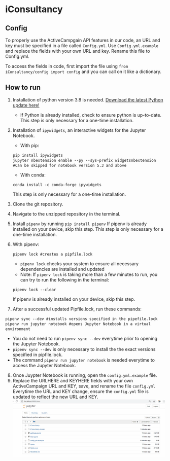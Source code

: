 # iConsultancy

## Config
To properly use the ActiveCampgain API features in our code, an URL and key must be specified in a file called `Config.yml`. Use `Config.yml.example` and replace the fields with your own URL and key. Rename this file to Config.yml.

To access the fields in code, first import the file using ```from iConsultancy/config import config``` and you can call on it like a dictionary.

## How to run
1. Installation of python version 3.8 is needed. 
   [Download the latest Python update here!](https://www.python.org/) 
   - If Python is already installed, check to ensure python is up-to-date. This step is only necessary for a one-time installation.
   
2. Installation of `ipywidgets`, an interactive widgets for the Jupyter Notebook.
   - With pip:
    ```
    pip install ipywidgets
    jupyter nbextension enable --py --sys-prefix widgetsnbextension  #Can be skipped for notebook version 5.3 and above
    ```
    - With conda:
    ```
    conda install -c conda-forge ipywidgets
    ```
    This step is only necessary for a one-time installation.
    
3. Clone the git repository.
4. Navigate to the unzipped repository in the terminal.
5. Install `pipenv` by running `pip install pipenv`
   If pipenv is already installed on your device, skip this step. This step is only necessary for a one-time installation. 
   
6. With pipenv: 
   ```
   pipenv lock #creates a pipfile.lock
   ```
   - `pipenv lock` checks your system to ensure all necessary dependencies are installed and updated
   - Note: If `pipenv lock` is taking more than a few minutes to run, you can try to run the following in the terminal:
   ```
   pipenv lock --clear
   ```
   If pipenv is already installed on your device, skip this step. 

7. After a successful updated Pipfile.lock, run these commands:
```
pipenv sync --dev #installs versions specified in the pipefile.lock
pipenv run jupyter notebook #opens Jupyter Notebook in a virtual environment
```
   - You do not need to run `pipenv sync --dev` everytime prior to opening the Jupyter Notebook. 
   - `pipenv sync --dev` is only necessary to install the the exact versions specified in pipfile.lock. 
   - The command `pipenv run jupyter notebook` is needed everytime to access the Jupyter Notebook.

8. Once Juypter Notebook is running, open the `config.yml.example` file.
9. Replace the URLHERE and KEYHERE fields with your own ActiveCampaign URL and KEY, save, and rename the file `config.yml`
   Everytime the URL and KEY change, ensure the `config.yml` file is updated to reflect the new URL and KEY.
![](URL_KEY_tutorial_README.gif)
